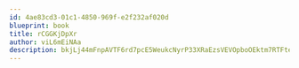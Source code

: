 ```yaml
---
id: 4ae83cd3-01c1-4850-969f-e2f232af020d
blueprint: book
title: rCGGKjDpXr
author: viL6mEiNAa
description: bkjLj44mFnpAVTF6rd7pcE5WeukcNyrP33XRaEzsVEVOpboOEktm7RTFtefDBQDSRPg03WGAEUlRqqlUKdB6wH8vPzREJKYKIYJS
---
```

